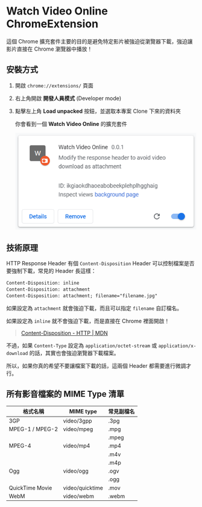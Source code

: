 # Watch Video Online ChromeExtension

這個 Chrome 擴充套件主要的目的是避免特定影片被強迫從瀏覽器下載，強迫讓影片直接在 Chrome 瀏覽器中播放！

## 安裝方式

1. 開啟 `chrome://extensions/` 頁面

2. 右上角開啟 **開發人員模式** (Developer mode)

3. 點擊左上角 **Load unpacked** 按鈕，並選取本專案 Clone 下來的資料夾

    你會看到一個 **Watch Video Online** 的擴充套件

    ![Watch Video Online](res/2021-07-02-00-09-47.png)

## 技術原理

HTTP Response Header 有個 `Content-Disposition` Header 可以控制檔案是否要強制下載，常見的 Header 長這樣：

```txt
Content-Disposition: inline
Content-Disposition: attachment
Content-Disposition: attachment; filename="filename.jpg"
```

如果設定為 `attachment` 就會強迫下載，而且可以指定 `filename` 自訂檔名。

如果設定為 `inline` 就不會強迫下載，而是直接在 Chrome 裡面開啟！

> [Content-Disposition - HTTP | MDN](https://developer.mozilla.org/en-US/docs/Web/HTTP/Headers/Content-Disposition)

不過，如果 `Content-Type` 設定為 `application/octet-stream` 或 `application/x-download` 的話，其實也會強迫瀏覽器下載檔案。

所以，如果你真的希望不要讓檔案下載的話，這兩個 Header 都需要進行微調才行。

## 所有影音檔案的 MIME Type 清單

| 格式名稱        | MIME type       | 常見副檔名 |
| --------------- | --------------- | ---------- |
| 3GP             | video/3gpp      | .3pg       |
| MPEG-1 / MPEG-2 | video/mpeg      | .mpg       |
|                 |                 | .mpeg      |
| MPEG-4          | video/mp4       | .mp4       |
|                 |                 | .m4v       |
|                 |                 | .m4p       |
| Ogg             | video/ogg       | .ogv       |
|                 |                 | .ogg       |
| QuickTime Movie | video/quicktime | .mov       |
| WebM            | video/webm      | .webm      |
